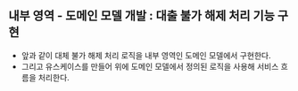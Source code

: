 ## 내부 영역 - 도메인 모델 개발 : 대출 불가 해제 처리 기능 구현

* 앞과 같이 대체 불가 해제 처리 로직을 내부 영역인 도메인 모델에서 구현한다.
* 그리고 유스케이스를 만들어 위에 도메인 모델에서 정의된 로직을 사용해 서비스 흐름을 처리한다.


